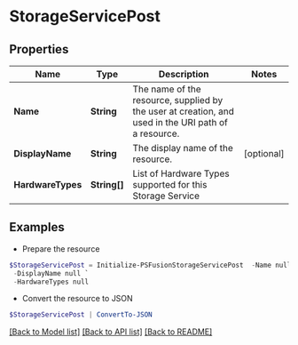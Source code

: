 # StorageServicePost
## Properties

Name | Type | Description | Notes
------------ | ------------- | ------------- | -------------
**Name** | **String** | The name of the resource, supplied by the user at creation, and used in the URI path of a resource. | 
**DisplayName** | **String** | The display name of the resource. | [optional] 
**HardwareTypes** | **String[]** | List of Hardware Types supported for this Storage Service | 

## Examples

- Prepare the resource
```powershell
$StorageServicePost = Initialize-PSFusionStorageServicePost  -Name null `
 -DisplayName null `
 -HardwareTypes null
```

- Convert the resource to JSON
```powershell
$StorageServicePost | ConvertTo-JSON
```

[[Back to Model list]](../README.md#documentation-for-models) [[Back to API list]](../README.md#documentation-for-api-endpoints) [[Back to README]](../README.md)

